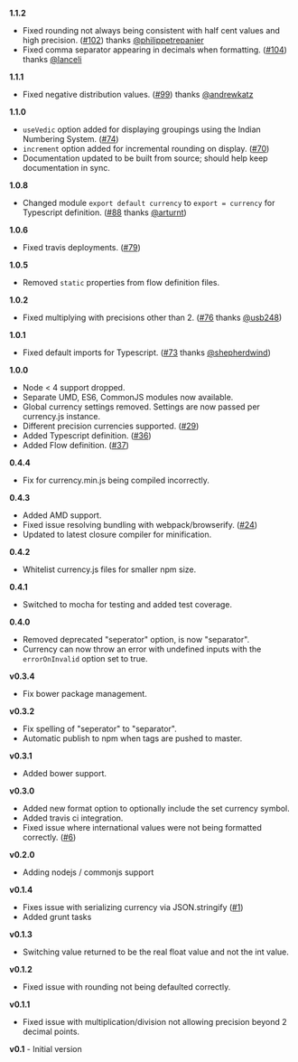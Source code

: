 **1.1.2**

* Fixed rounding not always being consistent with half cent values and high precision. ([#102](https://github.com/scurker/currency.js/pull/102)) thanks [@philippetrepanier](https://github.com/philippetrepanier)
* Fixed comma separator appearing in decimals when formatting. ([#104](https://github.com/scurker/currency.js/pull/104)) thanks [@lanceli](https://github.com/lanceli)

**1.1.1**

* Fixed negative distribution values. ([#99](https://github.com/scurker/currency.js/pull/99)) thanks [@andrewkatz](https://github.com/andrewkatz)

**1.1.0**

* `useVedic` option added for displaying groupings using the Indian Numbering System. ([#74](https://github.com/scurker/currency.js/issues/74))
* `increment` option added for incremental rounding on display. ([#70](https://github.com/scurker/currency.js/issues/70))
* Documentation updated to be built from source; should help keep documentation in sync.

**1.0.8**

* Changed module `export default currency` to `export = currency` for Typescript definition. ([#88](https://github.com/scurker/currency.js/issues/88) thanks [@arturnt](https://github.com/arturnt))

**1.0.6**

* Fixed travis deployments. ([#79](https://github.com/scurker/currency.js/issues/79))

**1.0.5**

* Removed `static` properties from flow definition files.

**1.0.2**

* Fixed multiplying with precisions other than 2. ([#76](https://github.com/scurker/currency.js/issues/76) thanks [@usb248](https://github.com/usb248))

**1.0.1**

* Fixed default imports for Typescript. ([#73](https://github.com/scurker/currency.js/issues/73) thanks [@shepherdwind](https://github.com/shepherdwind))

**1.0.0**

* Node < 4 support dropped.
* Separate UMD, ES6, CommonJS modules now available.
* Global currency settings removed. Settings are now passed per currency.js instance.
* Different precision currencies supported. ([#29](https://github.com/scurker/currency.js/issues/29))
* Added Typescript definition. ([#36](https://github.com/scurker/currency.js/issues/36))
* Added Flow definition. ([#37](https://github.com/scurker/currency.js/issues/37))

**0.4.4**

* Fix for currency.min.js being compiled incorrectly.

**0.4.3**

* Added AMD support.
* Fixed issue resolving bundling with webpack/browserify. ([#24](https://github.com/scurker/currency.js/issues/24))
* Updated to latest closure compiler for minification.

**0.4.2**

* Whitelist currency.js files for smaller npm size.

**0.4.1**

* Switched to mocha for testing and added test coverage.

**0.4.0**

* Removed deprecated "seperator" option, is now "separator".
* Currency can now throw an error with undefined inputs with the `errorOnInvalid` option set to true.

**v0.3.4**

* Fix bower package management.

**v0.3.2**

* Fix spelling of "seperator" to "separator".
* Automatic publish to npm when tags are pushed to master.

**v0.3.1**

* Added bower support.

**v0.3.0**

* Added new format option to optionally include the set currency symbol.
* Added travis ci integration.
* Fixed issue where international values were not being formatted correctly. ([#6](https://github.com/scurker/currency.js/issues/6))

**v0.2.0**

* Adding nodejs / commonjs support

**v0.1.4**

* Fixes issue with serializing currency via JSON.stringify ([#1](https://github.com/scurker/currency.js/issues/1))
* Added grunt tasks

**v0.1.3**

* Switching value returned to be the real float value and not the int value.

**v0.1.2**

* Fixed issue with rounding not being defaulted correctly.

**v0.1.1**

* Fixed issue with multiplication/division not allowing precision beyond 2 decimal points.

**v0.1** - Initial version